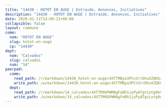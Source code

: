 ```yaml
---
title: "14430 - HOTOT EN AUGE | Entraide, Annonces, Initiatives"
description: "14430 - HOTOT EN AUGE | Entraide, Annonces, Initiatives"
date: 2020-01-11T14:09:21+09:00
collapsible: false
layout: commune
comm:
  nom: "HOTOT EN AUGE"
  slug: hotot-en-auge
  cp: "14430"
dept:
  nom: "Calvados"
  slug: calvados
  num: "14"
peerpad:
  comm:
    read_path: /r/markdown/14430_hotot-en-auge/4XTTMBya3PCn3rrDhuXZQKGz7wqbE6eETTqyRaGua7DPgTaXp
    write_path: /w/markdown/14430_hotot-en-auge/4XTTMBya3PCn3rrDhuXZQKGz7wqbE6eETTqyRaGua7DPgTaXp-K3TgUaNbVCuEwS7iuqwRR4daBTpt3AP8WQuNVbseG778o5dyRFmcDR8mEZ2WNkdh4iuqXnTbBCAmaCRM7viQnK9xotVZqqX1rHsqBJhndLzsnPjj2maEZASUYejgFScJRQQVuuaN
  dept:
    read_path: /r/markdown/14_calvados/4XTTM9GPWMAgFeBh1iyPyATgcLotg9e9APJpQBEyY3RZiUwJ6
    write_path: /w/markdown/14_calvados/4XTTM9GPWMAgFeBh1iyPyATgcLotg9e9APJpQBEyY3RZiUwJ6-K3TgUXWJAT2cYJ9ZstQphkkm2za8um5GwwXsivqaDFTgbhMDcHaRXnT3h69szAqCyvWcFfDim5fkwc6CXdUtyvPpirbD1TPAb6xCxpPN6dR3zzDRe29YehQYbhZdjvZYkgztJYvi
---
```



